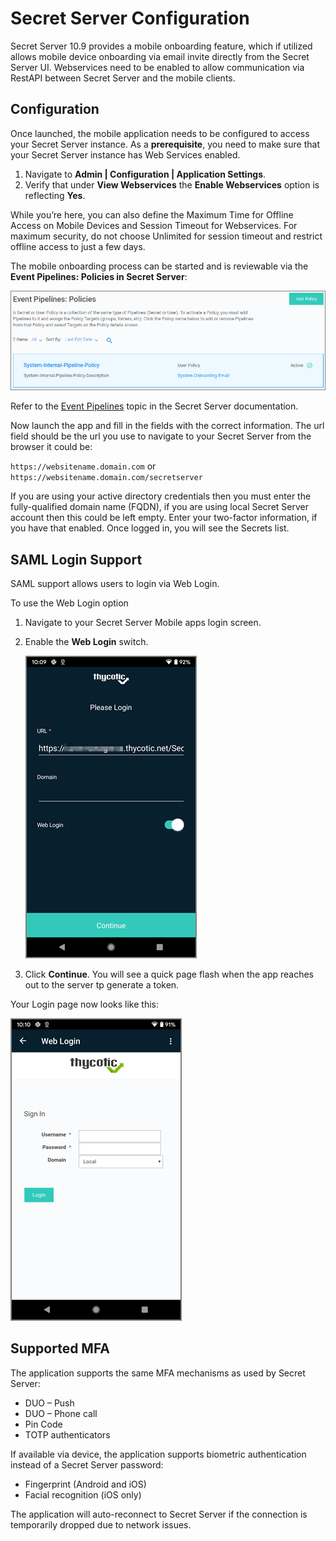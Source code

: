 [title]: # (Configuration)
[tags]: # (mobile)
[priority]: # (2)
# Secret Server Configuration

Secret Server 10.9 provides a mobile onboarding feature, which if utilized allows mobile device onboarding via email invite directly from the Secret Server UI. Webservices need to be enabled to allow communication via RestAPI between Secret Server and the mobile clients.

## Configuration

Once launched, the mobile application needs to be configured to access your Secret Server instance. As a __prerequisite__, you need to make sure that your Secret Server instance has Web Services enabled.

1. Navigate to __Admin | Configuration | Application Settings__.
1. Verify that under __View Webservices__ the __Enable Webservices__ option is reflecting __Yes__.

While you’re here, you can also define the Maximum Time for Offline Access on Mobile Devices and Session Timeout for Webservices. For maximum security, do not choose Unlimited for session timeout and restrict offline access to just a few days.

The mobile onboarding process can be started and is reviewable via the __Event Pipelines: Policies in Secret Server__:

![event pipelines](images/pipeline.png "Secret Server Mobile Application event pipelines policies for onboarding")

Refer to the [Event Pipelines](https://docs.thycotic.com/ss/10.9.0/events-and-alerts/event-pipelines#event_pipelines) topic in the Secret Server documentation.

<!--If you are using Windows integrated authentication then you must enable __Anonymous__ access on the web services folder in IIS. To do this, 

1. Expand the Secret Server website or virtual directory and select the webservices folder.
1. Double-click __Authentication__, then right-click __Anonymous Authentication__ and select __Enable__.-->

Now launch the app and fill in the fields with the correct information. The url field should be the url you use to navigate to your Secret Server from the browser it could be:

`https://websitename.domain.com` or `https://websitename.domain.com/secretserver`

If you are using your active directory credentials then you must enter the fully-qualified domain name (FQDN), if you are using local Secret Server account then this could be left empty. Enter your two-factor information, if you have that enabled. Once logged in, you will see the Secrets list.

## SAML Login Support

SAML support allows users to login via Web Login.

To use the Web Login option

1. Navigate to your Secret Server Mobile apps login screen.
1. Enable the __Web Login__ switch.

   ![switch](images/web-login-switch.png "Setting the Web Login switch to on")
1. Click __Continue__. You will see a quick page flash when the app reaches out to the server tp generate a token.

Your Login page now looks like this:

![login](images/web-login.png "Web Login page")

## Supported MFA

The application supports the same MFA mechanisms as used by Secret Server:  

* DUO – Push  
* DUO – Phone call
* Pin Code
* TOTP authenticators

If available via device, the application supports biometric authentication instead of a Secret Server password:

* Fingerprint (Android and iOS)
* Facial recognition (iOS only)

The application will auto-reconnect to Secret Server if the connection is temporarily dropped due to network issues.

